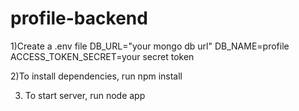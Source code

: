 # profile-backend




1)Create a .env file
  DB_URL="your mongo db url"
  DB_NAME=profile
  ACCESS_TOKEN_SECRET=your secret token

2)To install dependencies, run 
  npm install
  
3) To start server, run
  node app


